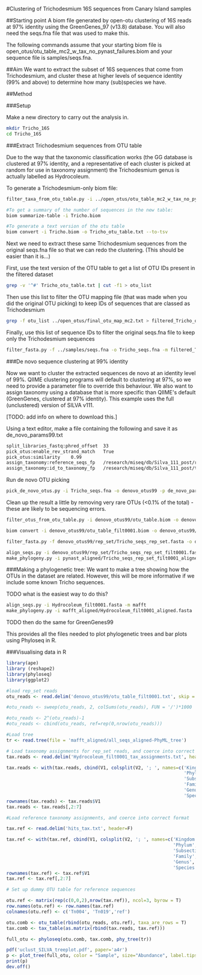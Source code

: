 #Clustering of Trichodesmium 16S sequences from Canary Island samples

##Starting point
A biom file generated by open-otu clustering of 16S reads at 97% identity using the GreenGenes_97 (v13.8) database. You will also need the seqs.fna file that was used to make this.

The following commands assume that your starting biom file is open_otus/otu_table_mc2_w_tax_no_pynast_failures.biom and your sequence file is samples/seqs.fna.

##Aim
We want to extract the subset of 16S sequences that come from Trichodesmium, and cluster these at higher levels of sequence identity (99% and above) to determine how many (sub)species we have.

##Method

###Setup

Make a new directory to carry out the analysis in.

```bash
mkdir Tricho_16S
cd Tricho_16S
```

###Extract Trichodesmium sequences from OTU table

Due to the way that the taxonomic classification works (the GG database is clustered at 97% identity, and a representative of each cluster is picked at random for use in taxonomy assignment) the Trichodesmium genus is actually labelled as Hydrocoleum.

To generate a Trichodesmium-only biom file:

```bash
filter_taxa_from_otu_table.py -i ../open_otus/otu_table_mc2_w_tax_no_pynast_failures.biom -o Tricho.biom -p g__Hydrocoleum

#To get a summary of the number of sequences in the new table:
biom summarize-table -i Tricho.biom

#To generate a text version of the otu table
biom convert -i Tricho.biom -o Tricho_otu_table.txt --to-tsv
```

Next we need to extract these same Trichodesmium sequences from the original seqs.fna file so that we can redo the clustering. (This should be easier than it is...)

First, use the text version of the OTU table to get a list of OTU IDs present in the filtered dataset

```bash
grep -v '^#' Tricho_otu_table.txt | cut -f1 > otu_list
```

Then use this list to filter the OTU mapping file (that was made when you did the original OTU picking) to keep IDs of sequences that are classed as Trichodesmium

```bash
grep -f otu_list ../open_otus/final_otu_map_mc2.txt > filtered_Tricho_otu_map.txt
```

Finally, use this list of sequence IDs to filter the original seqs.fna file to keep only the Trichodesmium sequences

```bash
filter_fasta.py -f ../samples/seqs.fna -o Tricho_seqs.fna -m filtered_Tricho_otu_map.txt
```

###De novo sequence clustering at 99% identity

Now we want to cluster the extracted sequences de novo at an identity level of 99%. QIIME clustering programs will default to clustering at 97%, so we need to provide a parameter file to override this behaviour. We also want to assign taxonomy using a database that is more specific than QIIME's default (GreenGenes, clustered at 97% identity). This example uses the full (unclustered) version of SILVA v111.

[TODO: add info on where to download this.]

Using a text editor, make a file containing the following and save it as de_novo_params99.txt

```bash
split_libraries_fastq:phred_offset  33
pick_otus:enable_rev_strand_match   True
pick_otus:similarity    0.99
assign_taxonomy:reference_seqs_fp   /research/miseq/db/Silva_111_post/rep_set/Silva_111_full_unique.fasta
assign_taxonomy:id_to_taxonomy_fp   /research/miseq/db/Silva_111_post/taxonomy/Silva_111_taxa_map_full.txt
```

Run de novo OTU picking

```bash
pick_de_novo_otus.py -i Tricho_seqs.fna -o denovo_otus99 -p de_novo_params99.txt
```

Clean up the result a little by removing very rare OTUs (<0.1% of the total) - these are likely to be sequencing errors.

```bash
filter_otus_from_otu_table.py -i denovo_otus99/otu_table.biom -o denovo_otus99/otu_table_filt0001.biom --min_count_fraction 0.001

biom convert -i denovo_otus99/otu_table_filt0001.biom -o denovo_otus99/otu_table_filt0001.txt --to-tsv

filter_fasta.py -f denovo_otus99/rep_set/Tricho_seqs_rep_set.fasta -o denovo_otus99/rep_set/Tricho_seqs_rep_set_filt0001.fasta -b denovo_otus99/otu_table_filt0001.biom

align_seqs.py -i denovo_otus99/rep_set/Tricho_seqs_rep_set_filt0001.fasta
make_phylogeny.py -i pynast_aligned/Tricho_seqs_rep_set_filt0001_aligned.fasta 

```

###Making a phylogenetic tree:
We want to make a tree showing how the OTUs in the dataset are related. However, this will be more informative if we include some known Tricho sequences.

TODO what is the easiest way to do this?

```bash
align_seqs.py -i Hydrocoleum_filt0001.fasta -m mafft
make_phylogeny.py -i mafft_aligned/Hydrocoleum_filt0001_aligned.fasta
```
TODO then do the same for GreenGenes99

This provides all the files needed to plot phylogenetic trees and bar plots using Phyloseq in R.

###Visualising data in R

```r
library(ape)
library (reshape2)
library(phyloseq)
library(ggplot2)

#load rep_set reads
otu_reads <- read.delim('denovo_otus99/otu_table_filt0001.txt', skip = 1, row.names = 1)

#otu_reads <- sweep(otu_reads, 2, colSums(otu_reads), FUN = '/')*1000

#otu_reads <- 2^(otu_reads)-1
#otu_reads <- cbind(otu_reads, ref=rep(0,nrow(otu_reads)))

#Load tree
tr <- read.tree(file = 'mafft_aligned/all_seqs_aligned-PhyML_tree')

# Load taxonomy assignments for rep_set reads, and coerce into correct format
tax.reads <- read.delim('Hydrocoleum_filt0001_tax_assignments.txt', header=F)

tax.reads <- with(tax.reads, cbind(V1, colsplit(V2, '; ', names=c('Kingdom',
                                                                  'Phylum',
                                                                  'Subsection',
                                                                  'Family',
                                                                  'Genus',
                                                                  'Species'))))
rownames(tax.reads) <- tax.reads$V1
tax.reads <- tax.reads[,2:7]

#Load reference taxonomy assignments, and coerce into correct format

tax.ref <- read.delim('hits_tax.txt', header=F)

tax.ref <- with(tax.ref, cbind(V1, colsplit(V2, '; ', names=c('Kingdom',
                                                              'Phylum',
                                                              'Subsection',
                                                              'Family',
                                                              'Genus',
                                                              'Species'))))
rownames(tax.ref) <- tax.ref$V1
tax.ref <- tax.ref[,2:7]

# Set up dummy OTU table for reference sequences

otu.ref <- matrix(rep(c(0,0,2),nrow(tax.ref)), ncol=3, byrow = T)
row.names(otu.ref) <- row.names(tax.ref)
colnames(otu.ref) <- c('Tn004', 'Tn019','ref')

otu.comb <- otu_table(rbind(otu_reads, otu.ref), taxa_are_rows = T)
tax.comb <- tax_table(as.matrix(rbind(tax.reads, tax.ref)))

full_otu <- phyloseq(otu.comb, tax.comb, phy_tree(tr))

pdf('uclust_SILVA_treeplot.pdf', paper='a4r')
p <- plot_tree(full_otu, color = "Sample", size="Abundance", label.tips = "taxa_names", sizebase = 2, base.spacing = 0.05)
print(p)
dev.off()
```